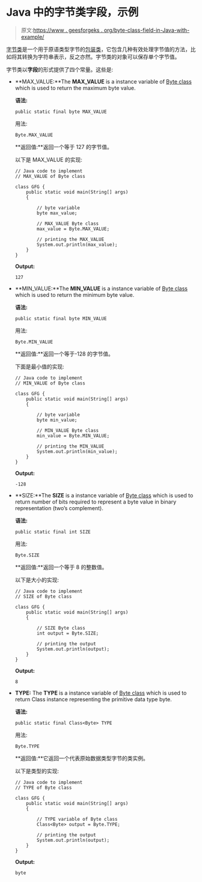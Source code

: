 # Java 中的字节类字段，示例

> 原文:[https://www . geesforgeks . org/byte-class-field-in-Java-with-example/](https://www.geeksforgeeks.org/byte-class-fields-in-java-with-example/)

[字节类](https://www.geeksforgeeks.org/java-lang-byte-class-java/)是一个用于原语类型字节的[包装类](https://www.geeksforgeeks.org/wrapper-classes-java/)，它包含几种有效处理字节值的方法，比如将其转换为字符串表示，反之亦然。字节类的对象可以保存单个字节值。

字节类以**字段**的形式提供了四个常量。这些是:

*   **MAX_VALUE:**The **MAX_VALUE** is a instance variable of [Byte class](https://www.geeksforgeeks.org/java-lang-byte-class-java/) which is used to return the maximum byte value.

    **语法:**

    ```
    public static final byte MAX_VALUE
    ```

    用法:

    ```
    Byte.MAX_VALUE
    ```

    **返回值:**返回一个等于 127 的字节值。

    以下是 MAX_VALUE 的实现:

    ```
    // Java code to implement
    // MAX_VALUE of Byte class

    class GFG {
        public static void main(String[] args)
        {

            // byte variable
            byte max_value;

            // MAX_VALUE Byte class
            max_value = Byte.MAX_VALUE;

            // printing the MAX_VALUE
            System.out.println(max_value);
        }
    }
    ```

    **Output:**

    ```
    127

    ```

*   **MIN_VALUE:**The **MIN_VALUE** is a instance variable of [Byte class](https://www.geeksforgeeks.org/java-lang-byte-class-java/) which is used to return the minimum byte value.

    **语法:**

    ```
    public static final byte MIN_VALUE
    ```

    用法:

    ```
    Byte.MIN_VALUE
    ```

    **返回值:**返回一个等于-128 的字节值。

    下面是最小值的实现:

    ```
    // Java code to implement
    // MIN_VALUE of Byte class

    class GFG {
        public static void main(String[] args)
        {

            // byte variable
            byte min_value;

            // MIN_VALUE Byte class
            min_value = Byte.MIN_VALUE;

            // printing the MIN_VALUE
            System.out.println(min_value);
        }
    }
    ```

    **Output:**

    ```
    -128

    ```

*   **SIZE:**The **SIZE** is a instance variable of [Byte class](https://www.geeksforgeeks.org/java-lang-byte-class-java/) which is used to return number of bits required to represent a byte value in binary representation (two’s complement).

    **语法:**

    ```
    public static final int SIZE
    ```

    用法:

    ```
    Byte.SIZE
    ```

    **返回值:**返回一个等于 8 的整数值。

    以下是大小的实现:

    ```
    // Java code to implement
    // SIZE of Byte class

    class GFG {
        public static void main(String[] args)
        {

            // SIZE Byte class
            int output = Byte.SIZE;

            // printing the output
            System.out.println(output);
        }
    }
    ```

    **Output:**

    ```
    8

    ```

*   **TYPE:** The **TYPE** is a instance variable of [Byte class](https://www.geeksforgeeks.org/java-lang-byte-class-java/) which is used to return Class instance representing the primitive data type byte.

    **语法:**

    ```
    public static final Class<Byte> TYPE
    ```

    用法:

    ```
    Byte.TYPE
    ```

    **返回值:**它返回一个代表原始数据类型字节的类实例。

    以下是类型的实现:

    ```
    // Java code to implement
    // TYPE of Byte class

    class GFG {
        public static void main(String[] args)
        {

            // TYPE variable of Byte class
            Class<Byte> output = Byte.TYPE;

            // printing the output
            System.out.println(output);
        }
    }
    ```

    **Output:**

    ```
    byte

    ```